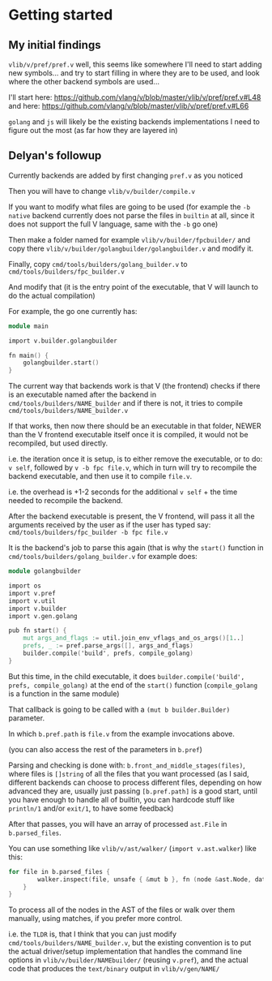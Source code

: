 # Getting started

## My initial findings

`vlib/v/pref/pref.v` well, this seems like somewhere I'll need to start adding new symbols... and try to start filling in where they are to be used, and look where the other backend symbols are used...

I'll start here: https://github.com/vlang/v/blob/master/vlib/v/pref/pref.v#L48
and here: https://github.com/vlang/v/blob/master/vlib/v/pref/pref.v#L66

`golang` and `js` will likely be the existing backends implementations I need to figure out the most (as far how they are layered in)

## Delyan's followup

Currently backends are added by first changing `pref.v` as you noticed

Then you will have to change `vlib/v/builder/compile.v`

If you want to modify what files are going to be used (for example the `-b native` backend currently does not parse the files in `builtin` at all, since it does not support the full V language, same with the `-b` go one)

Then make a folder named for example `vlib/v/builder/fpcbuilder/` and copy there `vlib/v/builder/golangbuilder/golangbuilder.v` and modify it.

Finally, copy `cmd/tools/builders/golang_builder.v` to `cmd/tools/builders/fpc_builder.v`

And modify that (it is the entry point of the executable, that V will launch to do the actual compilation)

For example, the go one currently has:
```v
module main

import v.builder.golangbuilder

fn main() {
    golangbuilder.start()
}
```

The current way that backends work is that V (the frontend) checks if there is an executable named after the backend in `cmd/tools/builders/NAME_builder` and if there is not, it tries to compile `cmd/tools/builders/NAME_builder.v`

If that works, then now there should be an executable in that folder, NEWER than the V frontend executable itself
once it is compiled, it would not be recompiled, but used directly.

i.e. the iteration once it is setup, is to either remove the executable, or to do: `v self`, followed by `v -b fpc file.v`, which in turn will try to recompile the backend executable, and then use it to compile `file.v`.


i.e. the overhead is +1-2 seconds for the additional `v self` + the time needed to recompile the backend.

After the backend executable is present, the V frontend, will pass it all the arguments received by the user as if the user has typed say: `cmd/tools/builders/fpc_builder -b fpc file.v`

It is the backend's job to parse this again (that is why the `start()` function in `cmd/tools/builders/golang_builder.v` for example does:

```v
module golangbuilder

import os
import v.pref
import v.util
import v.builder
import v.gen.golang

pub fn start() {
    mut args_and_flags := util.join_env_vflags_and_os_args()[1..]
    prefs, _ := pref.parse_args([], args_and_flags)
    builder.compile('build', prefs, compile_golang)
}
```

But this time, in the child executable, it does `builder.compile('build', prefs, compile_golang)` at the end of the `start()` function (`compile_golang` is a function in the same module)

That callback is going to be called with a `(mut b builder.Builder)` parameter.

In which `b.pref.path` is `file.v` from the example invocations above.

(you can also access the rest of the parameters in `b.pref`)

Parsing and checking is done with: `b.front_and_middle_stages(files)`, where files is `[]string` of all the files that you want processed (as I said, different backends can choose to process different files, depending on how advanced they are, usually just passing `[b.pref.path]` is a good start, until you have enough to handle all of builtin, you can hardcode stuff like `println/1` and/or `exit/1`, to have some feedback)

After that passes, you will have an array of processed `ast.File` in `b.parsed_files`.

You can use something like `vlib/v/ast/walker/` (`import v.ast.walker`) like this:
```v
for file in b.parsed_files {
        walker.inspect(file, unsafe { &mut b }, fn (node &ast.Node, data voidptr) bool {
    }
}
```
To process all of the nodes in the AST of the files or walk over them manually, using matches, if you prefer more control.

i.e. the `TLDR` is, that I think that you can just modify `cmd/tools/builders/NAME_builder.v`, but the existing convention is to put the actual driver/setup implementation that handles the command line options in `vlib/v/builder/NAMEbuilder/` (reusing `v.pref`), and the actual code that produces the `text/binary` output in `vlib/v/gen/NAME/`
